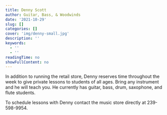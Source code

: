 ```yaml
---
title: Denny Scott
author: Guitar, Bass, & Woodwinds
date: '2021-10-29'
slug: []
categories: []
cover: 'img/denny-small.jpg'
description: ''
keywords:
  - ''
  - ''
readingTime: no
showFullContent: no
---
```

In addition to running the retail store, Denny reserves time throughout the week to give private lessons to students of all ages. Bring any instrument and he will teach you. He currently has guitar, bass, drum, saxophone, and flute students.

To schedule lessons with Denny contact the music store directly at 239-598-9954.